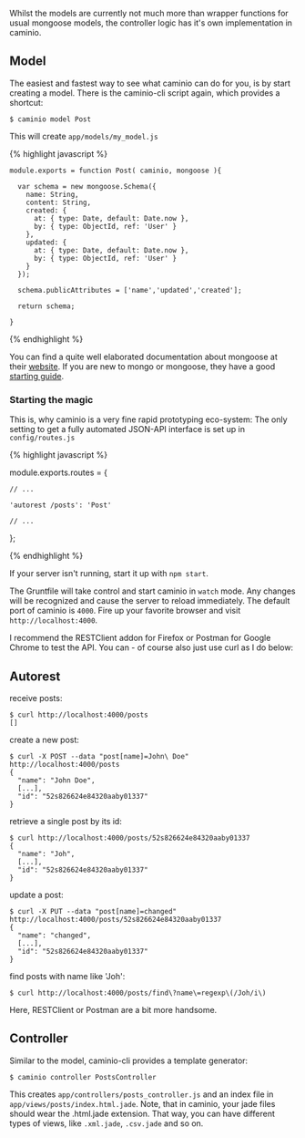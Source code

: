 Whilst the models are currently not much more than wrapper functions for usual mongoose models, the controller logic has it's own implementation in caminio.

## Model

The easiest and fastest way to see what caminio can do for you, is by start creating a model. There is the caminio-cli script again, which provides a shortcut:

    $ caminio model Post

This will create `app/models/my_model.js`

{% highlight javascript %}

    module.exports = function Post( caminio, mongoose ){

      var schema = new mongoose.Schema({
        name: String,
        content: String,
        created: { 
          at: { type: Date, default: Date.now },
          by: { type: ObjectId, ref: 'User' }
        },
        updated: { 
          at: { type: Date, default: Date.now },
          by: { type: ObjectId, ref: 'User' }
        }
      });

      schema.publicAttributes = ['name','updated','created'];

      return schema;

    }

{% endhighlight %}

You can find a quite well elaborated documentation about mongoose at their [website](http://mongoosejs.com). If you are new to mongo or mongoose, they have a good [starting guide](http://mongoosejs.com/docs/guide.html).

### Starting the magic

This is, why caminio is a very fine rapid prototyping eco-system: The only setting to get a fully automated JSON-API interface is set up in `config/routes.js`

{% highlight javascript %}

  module.exports.routes = {

    // ...

    'autorest /posts': 'Post'

    // ...

  };

{% endhighlight %}

If your server isn't running, start it up with `npm start`.

The Gruntfile will take control and start caminio in `watch` mode. Any changes will be recognized and cause the server to reload immediately. The default port of caminio is `4000`. Fire up your favorite browser and visit `http://localhost:4000`.

I recommend the RESTClient addon for Firefox or Postman for Google Chrome to test the API. You can - of course also just use curl as I do below:

## Autorest

receive posts:

    $ curl http://localhost:4000/posts
    []

create a new post:

    $ curl -X POST --data "post[name]=John\ Doe" http://localhost:4000/posts
    {
      "name": "John Doe",
      [...],
      "id": "52s826624e84320aaby01337"
    }

retrieve a single post by its id:

    $ curl http://localhost:4000/posts/52s826624e84320aaby01337
    {
      "name": "Joh",
      [...],
      "id": "52s826624e84320aaby01337"
    }

update a post:

    $ curl -X PUT --data "post[name]=changed" http://localhost:4000/posts/52s826624e84320aaby01337
    {
      "name": "changed",
      [...],
      "id": "52s826624e84320aaby01337"
    }

find posts with name like 'Joh':

    $ curl http://localhost:4000/posts/find\?name\=regexp\(/Joh/i\)

Here, RESTClient or Postman are a bit more handsome.


## Controller

Similar to the model, caminio-cli provides a template generator:

    $ caminio controller PostsController

This creates `app/controllers/posts_controller.js` and an index file in `app/views/posts/index.html.jade`. Note, that in caminio, your jade files should wear the .html.jade extension. That way, you can have different types of views, like `.xml.jade`, `.csv.jade` and so on.

